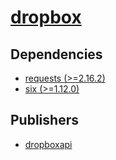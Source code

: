 # [dropbox](https://pypi.org/project/dropbox)

## Dependencies
- [requests (>=2.16.2)](packages/r/requests.md)
- [six (>=1.12.0)](packages/s/six.md)



## Publishers
- [dropboxapi](https://pypi.org/user/dropboxapi)

